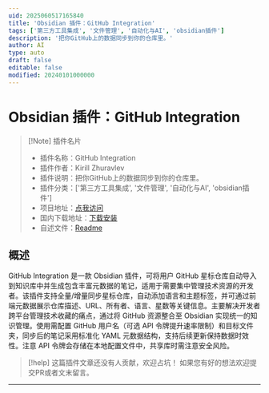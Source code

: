 ```yaml
---
uid: 2025060517165840
title: 'Obsidian 插件：GitHub Integration'
tags: ['第三方工具集成', '文件管理', '自动化与AI', 'obsidian插件']
description: '把你GitHub上的数据同步到你的仓库里。'
author: AI
type: auto
draft: false
editable: false
modified: 20240101000000
---
```


# Obsidian 插件：GitHub Integration

> [!Note] 插件名片
> - 插件名称：GitHub Integration
> - 插件作者：Kirill Zhuravlev
> - 插件说明：把你GitHub上的数据同步到你的仓库里。
> - 插件分类：['第三方工具集成', '文件管理', '自动化与AI', 'obsidian插件']
> - 项目地址：[点我访问](https://github.com/kazhuravlev/obsidian-github)
> - 国内下载地址：[下载安装](https://pkmer.cn/products/plugin/pluginMarket/?github)
> - 自述文件：[Readme](https://ghproxy.net/https://raw.githubusercontent.com/kazhuravlev/obsidian-github/master/README.md)



## 概述

GitHub Integration 是一款 Obsidian 插件，可将用户 GitHub 星标仓库自动导入到知识库中并生成包含丰富元数据的笔记，适用于需要集中管理技术资源的开发者。该插件支持全量/增量同步星标仓库，自动添加语言和主题标签，并可通过前端元数据展示仓库描述、URL、所有者、语言、星数等关键信息。主要解决开发者跨平台管理技术收藏的痛点，通过将 GitHub 资源整合至 Obsidian 实现统一的知识管理。使用需配置 GitHub 用户名（可选 API 令牌提升速率限制）和目标文件夹，同步后的笔记采用标准化 YAML 元数据结构，支持后续更新保持数据时效性。注意 API 令牌会存储在本地配置文件中，共享库时需注意安全风险。


> [!help] 
> 这篇插件文章还没有人贡献，欢迎占坑！
> 如果您有好的想法欢迎提交PR或者文末留言。
> 

---



